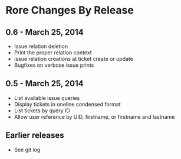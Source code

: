 Rore Changes By Release
==========================

## 0.6 - March 25, 2014

- Issue relation deletion
- Print the proper relation context
- issue relation creations at ticket create or update
- Bugfixes on verbose issue prints

## 0.5 - March 25, 2014

- List available issue queries
- Display tickets in oneline condensed format
- List tickets by query ID
- Allow user reference by UID, firstname, or firstname and lastname

## Earlier releases

- See git log

